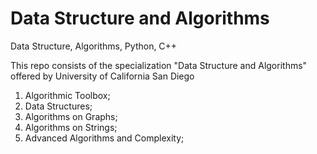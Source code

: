 # Data Structure and Algorithms
Data Structure, Algorithms, Python, C++

This repo consists of the specialization "Data Structure and Algorithms" offered by University of California San Diego

1. Algorithmic Toolbox;
2. Data Structures;
3. Algorithms on Graphs;
4. Algorithms on Strings;
5. Advanced Algorithms and Complexity;
